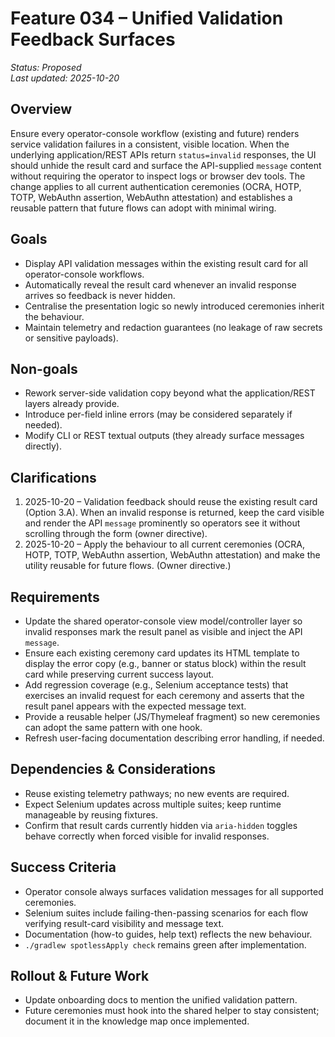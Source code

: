 # Feature 034 – Unified Validation Feedback Surfaces

_Status: Proposed_  
_Last updated: 2025-10-20_

## Overview
Ensure every operator-console workflow (existing and future) renders service validation failures in a consistent, visible location. When the underlying application/REST APIs return `status=invalid` responses, the UI should unhide the result card and surface the API-supplied `message` content without requiring the operator to inspect logs or browser dev tools. The change applies to all current authentication ceremonies (OCRA, HOTP, TOTP, WebAuthn assertion, WebAuthn attestation) and establishes a reusable pattern that future flows can adopt with minimal wiring.

## Goals
- Display API validation messages within the existing result card for all operator-console workflows.
- Automatically reveal the result card whenever an invalid response arrives so feedback is never hidden.
- Centralise the presentation logic so newly introduced ceremonies inherit the behaviour.
- Maintain telemetry and redaction guarantees (no leakage of raw secrets or sensitive payloads).

## Non-goals
- Rework server-side validation copy beyond what the application/REST layers already provide.
- Introduce per-field inline errors (may be considered separately if needed).
- Modify CLI or REST textual outputs (they already surface messages directly).

## Clarifications
1. 2025-10-20 – Validation feedback should reuse the existing result card (Option 3.A). When an invalid response is returned, keep the card visible and render the API `message` prominently so operators see it without scrolling through the form (owner directive).
2. 2025-10-20 – Apply the behaviour to all current ceremonies (OCRA, HOTP, TOTP, WebAuthn assertion, WebAuthn attestation) and make the utility reusable for future flows. (Owner directive.)

## Requirements
- Update the shared operator-console view model/controller layer so invalid responses mark the result panel as visible and inject the API `message`.
- Ensure each existing ceremony card updates its HTML template to display the error copy (e.g., banner or status block) within the result card while preserving current success layout.
- Add regression coverage (e.g., Selenium acceptance tests) that exercises an invalid request for each ceremony and asserts that the result panel appears with the expected message text.
- Provide a reusable helper (JS/Thymeleaf fragment) so new ceremonies can adopt the same pattern with one hook.
- Refresh user-facing documentation describing error handling, if needed.

## Dependencies & Considerations
- Reuse existing telemetry pathways; no new events are required.
- Expect Selenium updates across multiple suites; keep runtime manageable by reusing fixtures.
- Confirm that result cards currently hidden via `aria-hidden` toggles behave correctly when forced visible for invalid responses.

## Success Criteria
- Operator console always surfaces validation messages for all supported ceremonies.
- Selenium suites include failing-then-passing scenarios for each flow verifying result-card visibility and message text.
- Documentation (how-to guides, help text) reflects the new behaviour.
- `./gradlew spotlessApply check` remains green after implementation.

## Rollout & Future Work
- Update onboarding docs to mention the unified validation pattern.
- Future ceremonies must hook into the shared helper to stay consistent; document it in the knowledge map once implemented.
